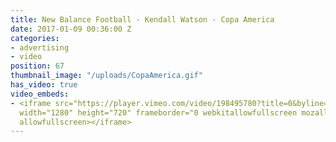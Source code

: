 ```yaml
---
title: New Balance Football - Kendall Watson - Copa America
date: 2017-01-09 00:36:00 Z
categories:
- advertising
- video
position: 67
thumbnail_image: "/uploads/CopaAmerica.gif"
has_video: true
video_embeds:
- <iframe src="https://player.vimeo.com/video/198495780?title=0&byline=0&portrait=0"
  width="1280" height="720" frameborder="0 webkitallowfullscreen mozallowfullscreen
  allowfullscreen></iframe>
---
```


